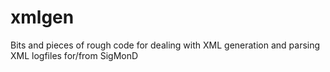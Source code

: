 # xmlgen
Bits and pieces of rough code for dealing with XML generation and parsing XML logfiles for/from SigMonD